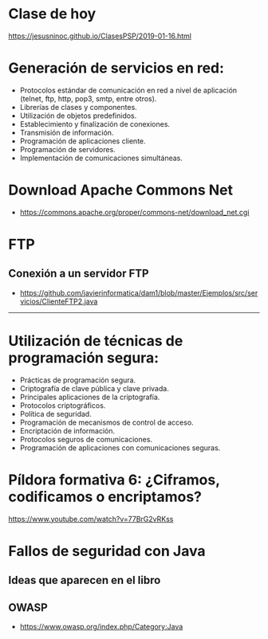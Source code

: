 # Clase de hoy
https://jesusninoc.github.io/ClasesPSP/2019-01-16.html

# Generación de servicios en red:
 -	Protocolos estándar de comunicación en red a nivel de aplicación (telnet, ftp, http, pop3, smtp, entre otros).
 -	Librerías de clases y componentes.
 -	Utilización de objetos predefinidos.
 -	Establecimiento y finalización de conexiones.
 -	Transmisión de información.
 -	Programación de aplicaciones cliente.
 - Programación de servidores.
 -	Implementación de comunicaciones simultáneas.

# Download Apache Commons Net
* https://commons.apache.org/proper/commons-net/download_net.cgi

# FTP
## Conexión a un servidor FTP
* https://github.com/javierinformatica/dam1/blob/master/Ejemplos/src/servicios/ClienteFTP2.java

--------------------

# Utilización de técnicas de programación segura:
 -	Prácticas de programación segura.
 -	Criptografía de clave pública y clave privada.
 -	Principales aplicaciones de la criptografía.
 -	Protocolos criptográficos.
 -	Política de seguridad.
 -	Programación de mecanismos de control de acceso.
 -	Encriptación de información.
 -	Protocolos seguros de comunicaciones.
 -	Programación de aplicaciones con comunicaciones seguras.

# Píldora formativa 6: ¿Ciframos, codificamos o encriptamos?
https://www.youtube.com/watch?v=77BrG2vRKss

# Fallos de seguridad con Java

## Ideas que aparecen en el libro

## OWASP
* https://www.owasp.org/index.php/Category:Java
